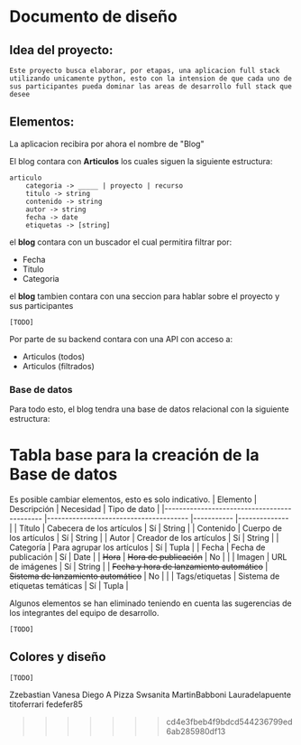 # Documento de diseño

## Idea del proyecto:

```
Este proyecto busca elaborar, por etapas, una aplicacion full stack utilizando unicamente python, esto con la intension de que cada uno de sus participantes pueda dominar las areas de desarrollo full stack que desee
```

## Elementos:

La aplicacion recibira por ahora el nombre de "Blog"

El blog contara con **Articulos** los cuales siguen la siguiente estructura:

```
articulo
    categoria -> _____ | proyecto | recurso 
    titulo -> string
    contenido -> string
    autor -> string
    fecha -> date
    etiquetas -> [string]
```

el **blog** contara con un buscador el cual permitira filtrar por:

- Fecha
- Titulo 
- Categoria

el **blog** tambien contara con una seccion para hablar sobre el proyecto y sus participantes

```
[TODO]
```

Por parte de su backend contara con una API con acceso a:

- Articulos (todos)
- Articulos (filtrados)

### Base de datos
Para todo esto, el blog tendra una base de datos relacional con la siguiente estructura:

# Tabla base para la creación de la Base de datos

Es posible cambiar elementos, esto es solo indicativo.
|                  Elemento                  	|              Descripción              	| Necesidad 	| Tipo de dato 	|
|--------------------------------------------	|---------------------------------------	|-----------	|--------------	|
| Título                                     	| Cabecera de los artículos             	|     Sí    	| String       	|
| Contenido                                  	| Cuerpo de los artículos               	|     Sí    	| String       	|
| Autor                                      	| Creador de los artículos              	|     Sí    	| String       	|
| Categoría                                  	| Para agrupar los artículos            	|     Sí    	| Tupla        	|
| Fecha                                      	| Fecha de publicación                  	|     Sí    	| Date         	|
| ~~Hora~~                                   	| ~~Hora de publicación~~               	|     No    	|              	|
| Imagen                                     	| URL de imágenes                       	|     Sí    	| String       	|
| ~~Fecha y hora de lanzamiento automático~~ 	| ~~Sistema de lanzamiento automático~~ 	|     No    	|              	|
| Tags/etiquetas                             	| Sistema de etiquetas temáticas        	|     Sí    	| Tupla        	|


Algunos elementos se han eliminado teniendo en cuenta las sugerencias de los integrantes del equipo de desarrollo.

```
[TODO]
```


## Colores y diseño

```
[TODO]

```
Zzebastian
Vanesa
Diego A Pizza
Swsanita
MartinBabboni
Lauradelapuente
titoferrari
fedefer85
>>>>>>> cd4e3fbeb4f9bdcd544236799ed6ab285980df13
